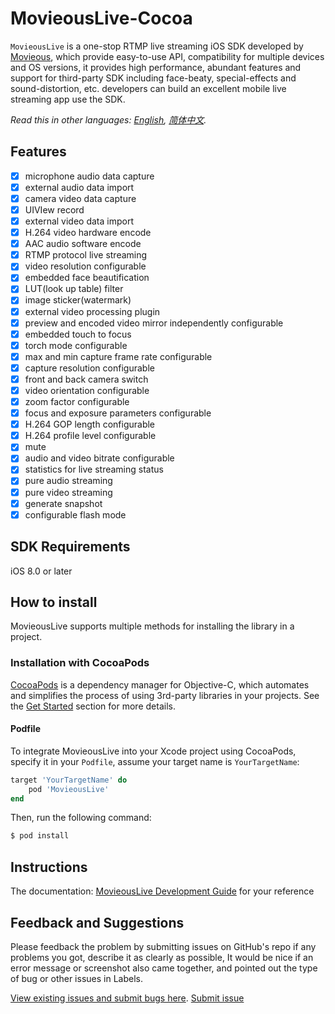 # MovieousLive-Cocoa

`MovieousLive` is a one-stop RTMP live streaming iOS SDK developed by [Movieous](http://movieous.video), which provide easy-to-use API, compatibility for multiple devices and OS versions, it provides high performance, abundant features and support for third-party SDK including face-beaty, special-effects and sound-distortion, etc. developers can build an excellent mobile live streaming app use the SDK.

*Read this in other languages: [English](README.en-us.md), [简体中文](README.md).*

## Features

- [x] microphone audio data capture
- [x] external audio data import
- [x] camera video data capture
- [x] UIVIew record
- [x] external video data import
- [x] H.264 video hardware encode
- [x] AAC audio software encode
- [x] RTMP protocol live streaming
- [x] video resolution configurable
- [x] embedded face beautification
- [x] LUT(look up table) filter
- [x] image sticker(watermark)
- [x] external video processing plugin
- [x] preview and encoded video mirror independently configurable
- [x] embedded touch to focus
- [x] torch mode configurable
- [x] max and min capture frame rate configurable
- [x] capture resolution configurable
- [x] front and back camera switch
- [x] video orientation configurable
- [x] zoom factor configurable
- [x] focus and exposure parameters configurable
- [x] H.264 GOP length configurable
- [x] H.264 profile level configurable
- [x] mute
- [x] audio and video bitrate configurable
- [x] statistics for live streaming status
- [x] pure audio streaming
- [x] pure video streaming
- [x] generate snapshot
- [x] configurable flash mode

## SDK Requirements

iOS 8.0 or later

## How to install

MovieousLive supports multiple methods for installing the library in a project.

### Installation with CocoaPods

[CocoaPods](http://cocoapods.org/) is a dependency manager for Objective-C, which automates and simplifies the process of using 3rd-party libraries in your projects. See the [Get Started](http://cocoapods.org/#get_started) section for more details.

#### Podfile

To integrate MovieousLive into your Xcode project using CocoaPods, specify it in your `Podfile`, assume your target name is `YourTargetName`:

```ruby
target 'YourTargetName' do
    pod 'MovieousLive'
end
```

Then, run the following command:

```bash
$ pod install
```

## Instructions

The documentation: [MovieousLive Development Guide](https://developer.movieous.cn/#/en-uk/iOS_Live) for your reference

## Feedback and Suggestions

Please feedback the problem by submitting issues on GitHub's repo if any problems you got, describe it as clearly as possible, It would be nice if an error message or screenshot also came together, and pointed out the type of bug or other issues in Labels.

[View existing issues and submit bugs here](https://github.com/movieous-team/MovieousLive-Cocoa-Release/issues).
[Submit issue](https://github.com/movieous-team/MovieousLive-Cocoa-Release/issues/new)